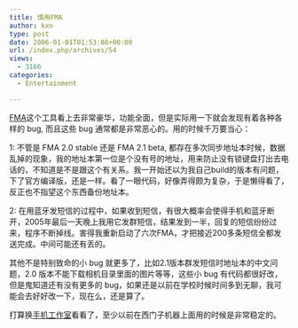 ```yaml
---
title: 慎用FMA
author: kxn
type: post
date: 2006-01-01T01:53:08+00:00
url: /index.php/archives/54
views:
  - 3166
categories:
  - Entertainment

---
```

<a title="Float's Mobile Agent" href="http://fma.sourceforge.net" target="_blank">FMA</a>这个工具看上去非常豪华，功能全面，但是实际用一下就会发现有着各种各样的 bug, 而且这些 bug 通常都是非常恶心的。用的时候千万要当心：

1: 不管是 FMA 2.0 stable 还是 FMA 2.1 beta, 都存在多次同步地址本时候，数据乱掉的现象，我的地址本第一位是个没有号的地址，用来防止没有锁键盘打出去电话的，不知道是不是跟这个有关系。我一开始还以为我自己build的版本有问题，下了官方编译版，还是一样。看了一眼代码，好像弄得颇为复杂，于是懒得看了，反正也不指望这个东西备份地址本。

2: 在用蓝牙发短信的过程中，如果收到短信，有很大概率会使得手机和蓝牙断开，2005年最后一天晚上我用它发群短信，结果发到一半，回复的短信纷纷过来，程序不断掉线。害得我重新启动了六次FMA，才把接近200多条短信全都发送完成。中间可能还有丢的。

其他不是特别致命的小 bug 就更多了，比如2.1版本群发短信时地址本的中文问题，2.0 版本不能下载相机目录里面的图片等等，这些小 bug 有代码都很好改，但是鬼知道还有没有更多的 bug，如果还是以前在学校时候时间多到无聊，我可能会去好好改一下，现在么，还是算了。

打算换<a title="分形工作室" href="http://www.mobilediyer.com" target="_blank">手机工作室</a>看看了，至少以前在西门子机器上面用的时候是非常稳定的。

 